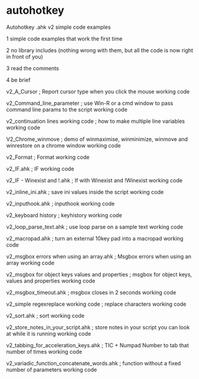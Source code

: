 # autohotkey
Autohotkey .ahk v2 simple code examples

1    simple code examples that work the first time

2    no library includes (nothing wrong with them, but all the code is now right in front of you)

3    read the comments

4    be brief

v2_A_Cursor ;   Report cursor type when you click the mouse working code

v2_Command_line_parameter ;   use Win-R or a cmd window to pass command line params to the script working code

v2_continuation lines working code ; how to make multiple line variables working code

V2_Chrome_winmove ;   demo of winmaximise, winminimize, winmove and winrestore on a chrome window working code

v2_Format ;   Format working code

v2_IF.ahk ;    IF working code

v2_IF - Winexist and !.ahk ;	  If with Winexist and !Winexist working code

v2_inline_ini.ahk ;   save ini values inside the script working code

v2_inputhook.ahk ;   inputhook working code

v2_keyboard history ;  keyhistory working code

v2_loop_parse_text.ahk ;   use loop parse on a sample text working code

v2_macropad.ahk ;   turn an external 10key pad into a macropad working code

v2_msgbox errors when using an array.ahk ;    Msgbox errors when using an array working code

v2_msgbox for object keys values and properties ;   msgbox for object keys, values and properties working code

v2_msgbox_timeout.ahk ;    msgbox closes in 2 seconds working code

v2_simple regexreplace working code ;  replace characters working code

v2_sort.ahk ;    sort working code

v2_store_notes_in_your_script.ahk ;   store notes in your script you can look at while it is running working code

v2_tabbing_for_acceleration_keys.ahk ;    TIC + Numpad Number to tab that number of times working code

v2_variadic_function_concatenate_words.ahk ;    function without a fixed number of parameters working code
